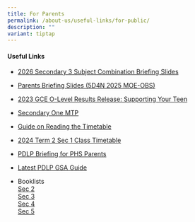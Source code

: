 ```yaml
---
title: For Parents
permalink: /about-us/useful-links/for-public/
description: ""
variant: tiptap
---
```

<h4>Useful Links</h4>
<ul>
<li>
<p><a href="https://drive.google.com/drive/folders/1C0xTNOIjWc8g1VaRh4sWtyfJc_n5l8cc?usp=sharing" rel="noopener noreferrer nofollow" target="_blank">2026 Secondary 3 Subject Combination Briefing Slides</a>
</p>
</li>
<li>
<p><a href="https://drive.google.com/file/d/1DPnen6Gcb6r0QOzS9tFpzTVHHcj-euVC/view?usp=drive_link" rel="noopener nofollow" target="_blank">Parents Briefing Slides (5D4N 2025 MOE-OBS)</a>
</p>
</li>
<li>
<p><a href="https://drive.google.com/file/d/1-7gIm-US-121qB2X6qWYAfcH0-dpXCm4/view?usp=sharing" rel="noopener noreferrer nofollow" target="_blank">2023 GCE O-Level Results Release: Supporting Your Teen</a>
</p>
</li>
<li>
<p><a href="https://drive.google.com/drive/folders/1TgoAphzfgrsIg17VgGriFDzuiYWQttka?usp=drive_link" rel="noopener noreferrer nofollow" target="_blank">Secondary One MTP</a>
</p>
</li>
<li>
<p><a href="https://drive.google.com/file/d/1V79xsmGMLaIifboZobTRI4J_WnrPwoNV/view?usp=drive_link" rel="noopener noreferrer nofollow" target="_blank">Guide on Reading the Timetable</a>
</p>
</li>
<li>
<p><a href="https://drive.google.com/file/d/1m4oagfvI5gEbax4nsHO7X8cV739fem4w/view?usp=drive_link" rel="noopener noreferrer nofollow" target="_blank">2024 Term 2 Sec 1 Class Timetable</a>
</p>
</li>
<li>
<p><a href="https://drive.google.com/drive/folders/16N5KGLaT0sEGaEVVsnz59sG3SueJwOZN?usp=drive_link" rel="noopener noreferrer nofollow" target="_blank">PDLP Briefing for PHS Parents</a>
</p>
</li>
<li>
<p><a href="https://drive.google.com/drive/folders/1YjkQ6xaE9Sn4lCR8lVN6AVfIDQo1_oBb?usp=sharing" rel="noopener noreferrer nofollow" target="_blank">Latest PDLP GSA Guide</a>
</p>
</li>
<li>
<p>Booklists
<br><a href="/files/Booklists/2024phssec2booklists.pdf" rel="noopener noreferrer nofollow" target="_blank">Sec 2</a> 
<br><a href="/files/Booklists/2024phssec3booklists.pdf" rel="noopener noreferrer nofollow" target="_blank">Sec 3</a> 
<br><a href="/files/Booklists/2024phssec4booklists.pdf" rel="noopener noreferrer nofollow" target="_blank">Sec 4</a> 
<br><a href="/files/Booklists/2024phssec5booklists.pdf" rel="noopener noreferrer nofollow" target="_blank">Sec 5</a> 
<br>
</p>
</li>
</ul>
<p></p>